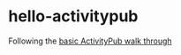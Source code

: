 # hello-activitypub
Following the 
 [basic ActivityPub walk through](https://blog.joinmastodon.org/2018/06/how-to-implement-a-basic-activitypub-server/)





